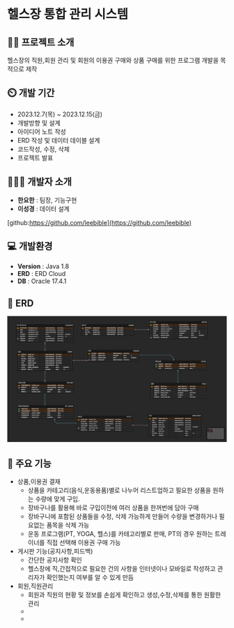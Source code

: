 # 헬스장 통합 관리 시스템

## 👨‍🏫 프로젝트 소개
헬스장의 직원,회원 관리 및 회원의 이용권 구매와 상품 구매를 위한 프로그램 개발을 목적으로 제작

## ⏲️ 개발 기간 
- 2023.12.7(목) ~ 2023.12.15(금)
- 개발방향 및 설계
- 아이디어 노트 작성
- ERD 작성 및 데이터 데이블 설계
- 코드작성, 수정, 삭제
- 프로젝트 발표

## 🧑‍🤝‍🧑 개발자 소개 
- **한요한** : 팀장, 기능구현
- **이성경** : 데이터 설계

[github:https://github.com/leebible](https://github.com/leebible)



## 💻 개발환경
- **Version** : Java 1.8
- **ERD** : ERD Cloud
- **DB** : Oracle 17.4.1

## 📝 ERD
![6조 ER다이어그램](https://github.com/fmfmfmgk/Project-1/blob/master/6%EC%A1%B0%20ER%EB%8B%A4%EC%9D%B4%EC%96%B4%EA%B7%B8%EB%9E%A8.png)

## 📌 주요 기능
- 상품,이용권 결재
  - 상품을 카테고리(음식,운동용품)별로 나누어 리스트업하고 필요한 상품을 원하는 수량에 맞게 구입. 
  - 장바구나를 활용해 바로 구입이전에 여러 상품을 한꺼번에 담아 구매
  - 장바구니에 포함된 상품들을 수정, 삭제 가능하게 만들어 수량을 변경하거나 필요없는 품목을 삭제 가능
  - 운동 프로그램(PT, YOGA, 헬스)를 카테고리별로 판매, PT의 경우 원하는 트레이너를 직접 선택해 이용권 구매 가능
- 게시판 기능(공지사항,피드백)
  - 간단한 공지사항 확인
  - 헬스장에 직,간접적으로 필요한 건의 사항을 인터넷이나 모바일로 작성하고 관리자가 확인했는지 여부를 알 수 있게 만듬
- 회원,직원관리
  - 회원과 직원의 현황 및 정보를 손쉽게 확인하고 생성,수정,삭제를 통한 원활한 관리
  - 
  - 
      
